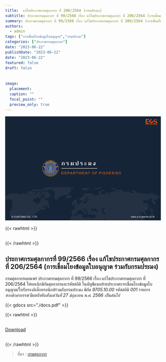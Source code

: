 ```yaml
---
title: 	แก้ไขประกาศกรมศุลกากร ที่ 206/2564 (กรมประมง)
subtitle: ประกาศกรมศุลกากร ที่ 99/2566 เรื่อง แก้ไขประกาศกรมศุลกากร ที่ 206/2564 (การเชื่อมโยงข้อมูลใบอนุญาต ร่วมกับกรมประมง)
summary: ประกาศกรมศุลกากร ที่ 99/2566 เรื่อง แก้ไขประกาศกรมศุลกากร ที่ 206/2564 (การเชื่อมโยงข้อมูลใบอนุญาต ร่วมกับกรมประมง)
authors:
  - admin
tags: ["การเชื่อมโยงข้อมูลใบอนุญาต","กรมประมง"]
categories: ["ประกาศกรมศุลกากร"]
date: "2023-06-22"
publishDate: "2023-06-22"
date: "2023-06-22"
featured: false
draft: false


image:
  placement:
  caption: ""
  focal_point: ""
  preview_only: true
---
```


![](featured.png)

{{< rawhtml >}}
<br>
<br>

{{< /rawhtml >}}

## ประกาศกรมศุลกากรที่ 99/2566 เรื่อง แก้ไขประกาศกรมศุลกากร ที่ 206/2564 (การเชื่อมโยงข้อมูลใบอนุญาต ร่วมกับกรมประมง)




กรมศุลกากรเผยแพร่ ประกาศกรมศุลกากร ที่ 99/2566 เรื่อง แก้ไขประกาศกรมศุลกากร ที่ 206/2564   ให้ยกเลิกพิกัดศุลกากรและรหัสสถิติ ในบัญชีแนบท้ายประกาศการเชื่อมโยงข้อมูลใบอนุญาต/ใบรับรองอิเล็กทรอนิกส์ร่วมกับกรมประมง พิกัด *9705.10.00* รหัสสถิติ *001* รายการ *ซากดึกดำบรรพ์* มีผลบังคับ*ตั้งแต่วันที่ 27 มิถุนายน พ.ศ. 2566 เป็นต้นไป*





{{< gdocs src="./docs.pdf" >}}


{{< rawhtml >}}
<br>

<br>
<div class="article-tags">
<a class="badge badge-danger" href="./docs.pdf" target="_blank" id="download_files_new">Download</a>

</div>
<br>

{{< /rawhtml >}}

> ที่มา : [กรมศุลกากร](https://www.customs.go.th/cont_strc_download_with_docno_date.php?lang=th&top_menu=menu_homepage&current_id=14232932414b505f48464b49464b49)
